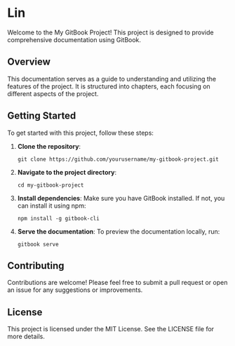 # Lin

Welcome to the My GitBook Project! This project is designed to provide comprehensive documentation using GitBook. 

## Overview

This documentation serves as a guide to understanding and utilizing the features of the project. It is structured into chapters, each focusing on different aspects of the project.

## Getting Started

To get started with this project, follow these steps:

1. **Clone the repository**:
   ```
   git clone https://github.com/yourusername/my-gitbook-project.git
   ```

2. **Navigate to the project directory**:
   ```
   cd my-gitbook-project
   ```

3. **Install dependencies**:
   Make sure you have GitBook installed. If not, you can install it using npm:
   ```
   npm install -g gitbook-cli
   ```

4. **Serve the documentation**:
   To preview the documentation locally, run:
   ```
   gitbook serve
   ```

## Contributing

Contributions are welcome! Please feel free to submit a pull request or open an issue for any suggestions or improvements.

## License

This project is licensed under the MIT License. See the LICENSE file for more details.
